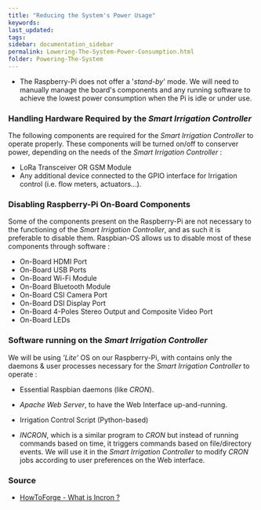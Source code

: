 ```yaml
---
title: "Reducing the System's Power Usage"
keywords: 
last_updated: 
tags: 
sidebar: documentation_sidebar
permalink: Lowering-The-System-Power-Consumption.html
folder: Powering-The-System
---
```



- The Raspberry-Pi does not offer a '*stand-by*' mode. We will need to manually manage the board's components and any running software to achieve the lowest power consumption when the Pi is idle or under use.

### Handling Hardware Required by the *Smart Irrigation Controller*

The following components are required for the *Smart Irrigation Controller* to operate properly. These components will be turned on/off to conserver power, depending on the needs of the *Smart Irrigation Controller* :

- LoRa Transceiver OR GSM Module
- Any additional device connected to the GPIO interface for Irrigation control (i.e. flow meters, actuators...).

### Disabling Raspberry-Pi On-Board Components

Some of the components present on the Raspberry-Pi are not necessary to the functioning of the *Smart Irrigation Controller*, and as such it is preferable to disable them. Raspbian-OS allows us to disable most of these components through software :

- On-Board HDMI Port
- On-Board USB Ports 
- On-Board Wi-Fi Module
- On-Board Bluetooth Module
- On-Board CSI Camera Port
- On-Board DSI Display Port 
- On-Board 4-Poles Stereo Output and Composite Video Port 
- On-Board LEDs

### Software running on the *Smart Irrigation Controller*

We will be using *'Lite'* OS on our Raspberry-Pi, with contains only the daemons & user processes necessary for the *Smart Irrigation Controller* to operate :

- Essential Raspbian daemons (like *CRON*).
- *Apache Web Server*, to have the Web Interface up-and-running. 

- Irrigation Control Script (Python-based) 
- *INCRON*, which is a similar program to *CRON* but instead of running commands based on time, it triggers commands based on file/directory events. We will use it in the *Smart Irrigation Controller* to modify *CRON* jobs according to user preferences on the Web interface.

### Source

- [HowToForge - What is Incron ?](https://www.howtoforge.com/tutorial/trigger-commands-on-file-or-directory-changes-with-incron/)